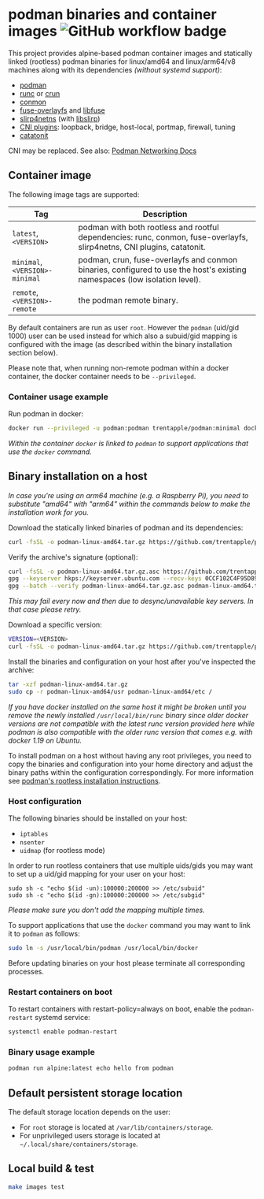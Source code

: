 # podman binaries and container images ![GitHub workflow badge](https://github.com/trentapple/podman-static/workflows/Release/badge.svg)

This project provides alpine-based podman container images and statically linked (rootless) podman binaries for linux/amd64 and linux/arm64/v8 machines along with its dependencies _(without systemd support)_:
* [podman](https://github.com/containers/podman)
* [runc](https://github.com/opencontainers/runc/) or [crun](https://github.com/containers/crun)
* [conmon](https://github.com/containers/conmon)
* [fuse-overlayfs](https://github.com/containers/fuse-overlayfs) and [libfuse](https://github.com/libfuse/libfuse)
* [slirp4netns](https://github.com/rootless-containers/slirp4netns) (with [libslirp](https://gitlab.freedesktop.org/slirp/libslirp))
* [CNI plugins](https://github.com/containernetworking/plugins): loopback, bridge, host-local, portmap, firewall, tuning
* [catatonit](https://github.com/openSUSE/catatonit)

CNI may be replaced. See also: [Podman Networking Docs](https://docs.podman.io/en/latest/markdown/podman-network.1.html)

## Container image

The following image tags are supported:

| Tag | Description |
| --- | ----------- |
| `latest`, `<VERSION>` | podman with both rootless and rootful dependencies: runc, conmon, fuse-overlayfs, slirp4netns, CNI plugins, catatonit. |
| `minimal`, `<VERSION>-minimal` | podman, crun, fuse-overlayfs and conmon binaries, configured to use the host's existing namespaces (low isolation level). |
| `remote`, `<VERSION>-remote` | the podman remote binary. |

By default containers are run as user `root`.
However the `podman` (uid/gid 1000) user can be used instead for which also a subuid/gid mapping is configured with the image (as described within the binary installation section below).  

Please note that, when running non-remote podman within a docker container, the docker container needs to be `--privileged`.

### Container usage example

Run podman in docker:
```sh
docker run --privileged -u podman:podman trentapple/podman:minimal docker run alpine:latest echo hello from nested container
```
_Within the container `docker` is linked to `podman` to support applications that use the `docker` command._

## Binary installation on a host

_In case you're using an arm64 machine (e.g. a Raspberry Pi), you need to substitute "amd64" with "arm64" within the commands below to make the installation work for you._  

Download the statically linked binaries of podman and its dependencies:
```sh
curl -fsSL -o podman-linux-amd64.tar.gz https://github.com/trentapple/podman-static/releases/latest/download/podman-linux-amd64.tar.gz
```

Verify the archive's signature (optional):
```sh
curl -fsSL -o podman-linux-amd64.tar.gz.asc https://github.com/trentapple/podman-static/releases/latest/download/podman-linux-amd64.tar.gz.asc
gpg --keyserver hkps://keyserver.ubuntu.com --recv-keys 0CCF102C4F95D89E583FF1D4F8B5AF50344BB503
gpg --batch --verify podman-linux-amd64.tar.gz.asc podman-linux-amd64.tar.gz
```
_This may fail every now and then due to desync/unavailable key servers. In that case please retry._  

Download a specific version:
```sh
VERSION=<VERSION>
curl -fsSL -o podman-linux-amd64.tar.gz https://github.com/trentapple/podman-static/releases/download/$VERSION/podman-linux-amd64.tar.gz
```

Install the binaries and configuration on your host after you've inspected the archive:
```sh
tar -xzf podman-linux-amd64.tar.gz
sudo cp -r podman-linux-amd64/usr podman-linux-amd64/etc /
```

_If you have docker installed on the same host it might be broken until you remove the newly installed `/usr/local/bin/runc` binary since older docker versions are not compatible with the latest runc version provided here while podman is also compatible with the older runc version that comes e.g. with docker 1.19 on Ubuntu._

To install podman on a host without having any root privileges, you need to copy the binaries and configuration into your home directory and adjust the binary paths within the configuration correspondingly.
For more information see [podman's rootless installation instructions](https://github.com/containers/podman/blob/main/docs/tutorials/rootless_tutorial.md).

### Host configuration

The following binaries should be installed on your host:
* `iptables`
* `nsenter`
* `uidmap` (for rootless mode)

In order to run rootless containers that use multiple uids/gids you may want to set up a uid/gid mapping for your user on your host:
```
sudo sh -c "echo $(id -un):100000:200000 >> /etc/subuid"
sudo sh -c "echo $(id -gn):100000:200000 >> /etc/subgid"
```
_Please make sure you don't add the mapping multiple times._  

To support applications that use the `docker` command you may want to link it to `podman` as follows:
```sh
sudo ln -s /usr/local/bin/podman /usr/local/bin/docker
```

Before updating binaries on your host please terminate all corresponding processes.  

### Restart containers on boot

To restart containers with restart-policy=always on boot, enable the `podman-restart` systemd service:
```sh
systemctl enable podman-restart
```

### Binary usage example

```sh
podman run alpine:latest echo hello from podman
```

## Default persistent storage location

The default storage location depends on the user:
* For `root` storage is located at `/var/lib/containers/storage`.
* For unprivileged users storage is located at `~/.local/share/containers/storage`.

## Local build & test

```sh
make images test
```
